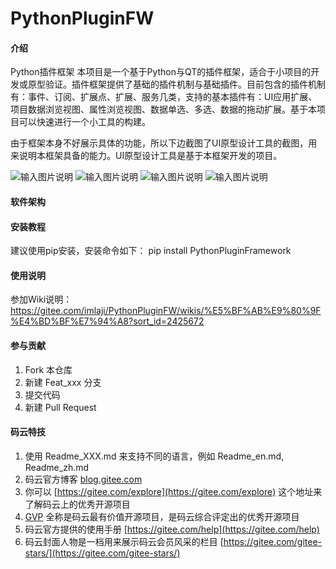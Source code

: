 # PythonPluginFW

#### 介绍
Python插件框架
本项目是一个基于Python与QT的插件框架，适合于小项目的开发或原型验证。插件框架提供了基础的插件机制与基础插件。目前包含的插件机制有：事件、订阅、扩展点、扩展、服务几类，支持的基本插件有：UI应用扩展、项目数据浏览视图、属性浏览视图、数据单选、多选、数据的拖动扩展。基于本项目可以快速进行一个小工具的构建。

由于框架本身不好展示具体的功能，所以下边截图了UI原型设计工具的截图，用来说明本框架具备的能力。UI原型设计工具是基于本框架开发的项目。

![输入图片说明](https://images.gitee.com/uploads/images/2020/0708/072842_8e43b1f2_1781829.png "2020-07-08.png")
![输入图片说明](https://images.gitee.com/uploads/images/2020/0708/072801_a9a34c21_1781829.png "2020-07-08 (1).png")
![输入图片说明](https://images.gitee.com/uploads/images/2020/0708/072813_f37645e5_1781829.png "2020-07-08 (2).png")
![输入图片说明](https://images.gitee.com/uploads/images/2020/0708/072825_095a5db1_1781829.png "2020-07-08 (3).png")

#### 软件架构



#### 安装教程

建议使用pip安装，安装命令如下：
pip install PythonPluginFramework

#### 使用说明

参加Wiki说明：https://gitee.com/imlaji/PythonPluginFW/wikis/%E5%BF%AB%E9%80%9F%E4%BD%BF%E7%94%A8?sort_id=2425672

#### 参与贡献

1.  Fork 本仓库
2.  新建 Feat_xxx 分支
3.  提交代码
4.  新建 Pull Request


#### 码云特技

1.  使用 Readme\_XXX.md 来支持不同的语言，例如 Readme\_en.md, Readme\_zh.md
2.  码云官方博客 [blog.gitee.com](https://blog.gitee.com)
3.  你可以 [https://gitee.com/explore](https://gitee.com/explore) 这个地址来了解码云上的优秀开源项目
4.  [GVP](https://gitee.com/gvp) 全称是码云最有价值开源项目，是码云综合评定出的优秀开源项目
5.  码云官方提供的使用手册 [https://gitee.com/help](https://gitee.com/help)
6.  码云封面人物是一档用来展示码云会员风采的栏目 [https://gitee.com/gitee-stars/](https://gitee.com/gitee-stars/)
